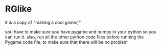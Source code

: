 # RGlike
it is a copy of "making a cool game:)"



you have to make sure you have pygame and numpy in your python so you can run it. also, run all the other python code files before running the Pygame code file, to make sure that there will be no problem
